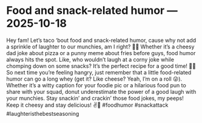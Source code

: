 # Food and snack-related humor — 2025-10-18

Hey fam! Let’s taco ‘bout food and snack-related humor, cause why not add a sprinkle of laughter to our munchies, am I right? 🌮😂 Whether it’s a cheesy dad joke about pizza or a punny meme about fries before guys, food humor always hits the spot. Like, who wouldn’t laugh at a corny joke while chomping down on some snacks? It’s the perfect recipe for a good time! 🍕🍟 So next time you’re feeling hangry, just remember that a little food-related humor can go a long whey (get it? Like cheese? Yeah, I’m on a roll 😜). Whether it’s a witty caption for your foodie pic or a hilarious food pun to share with your squad, donut underestimate the power of a good laugh with your munchies. Stay snackin’ and crackin’ those food jokes, my peeps! Keep it cheesy and stay delicious! ✌️🍔 #foodhumor #snackattack #laughteristhebestseasoning